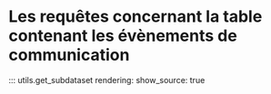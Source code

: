 # Les requêtes concernant la table contenant les évènements de communication

::: utils.get_subdataset
    rendering:
        show_source: true